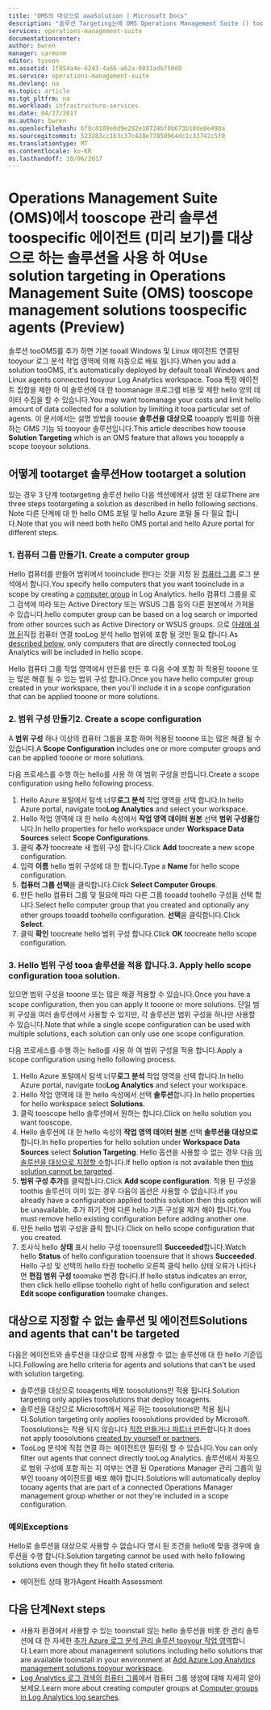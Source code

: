```yaml
---
title: "OMS의 대상으로 aaaSolution | Microsoft Docs"
description: "솔루션 Targeting는에 OMS Operations Management Suite () toolimit 관리 솔루션 tooa 특정 에이전트 집합을 허용 하는 기능입니다.  이 문서에서는 설명 방법을 toocreate 범위 구성 tooa 솔루션을 적용 합니다."
services: operations-management-suite
documentationcenter: 
author: bwren
manager: carmonm
editor: tysonn
ms.assetid: 1f054a4e-6243-4a66-a62a-0031adb750d8
ms.service: operations-management-suite
ms.devlang: na
ms.topic: article
ms.tgt_pltfrm: na
ms.workload: infrastructure-services
ms.date: 04/27/2017
ms.author: bwren
ms.openlocfilehash: 6f8c8109e0d9e282e18724bf8b673b10de8e498a
ms.sourcegitcommit: 523283cc1b3c37c428e77850964dc1c33742c5f0
ms.translationtype: MT
ms.contentlocale: ko-KR
ms.lasthandoff: 10/06/2017
---
```

# <a name="use-solution-targeting-in-operations-management-suite-oms-tooscope-management-solutions-toospecific-agents-preview"></a><span data-ttu-id="333bb-104">Operations Management Suite (OMS)에서 tooscope 관리 솔루션 toospecific 에이전트 (미리 보기)를 대상으로 하는 솔루션을 사용 하 여</span><span class="sxs-lookup"><span data-stu-id="333bb-104">Use solution targeting in Operations Management Suite (OMS) tooscope management solutions toospecific agents (Preview)</span></span>
<span data-ttu-id="333bb-105">솔루션 tooOMS를 추가 하면 기본 tooall Windows 및 Linux 에이전트 연결된 tooyour 로그 분석 작업 영역에 의해 자동으로 배포 됩니다.</span><span class="sxs-lookup"><span data-stu-id="333bb-105">When you add a solution tooOMS, it's automatically deployed by default tooall Windows and Linux agents connected tooyour Log Analytics workspace.</span></span>  <span data-ttu-id="333bb-106">Tooa 특정 에이전트 집합을 제한 하 여 솔루션에 대 한 toomanage 프로그램 비용 및 제한 hello 양의 데이터 수집을 할 수 있습니다.</span><span class="sxs-lookup"><span data-stu-id="333bb-106">You may want toomanage your costs and limit hello amount of data collected for a solution by limiting it tooa particular set of agents.</span></span>  <span data-ttu-id="333bb-107">이 문서에서는 설명 방법을 toouse **솔루션을 대상으로** tooapply 범위를 허용 하는 OMS 기능 되 tooyour 솔루션입니다.</span><span class="sxs-lookup"><span data-stu-id="333bb-107">This article describes how toouse **Solution Targeting** which is an OMS feature that allows you tooapply a scope tooyour solutions.</span></span>

## <a name="how-tootarget-a-solution"></a><span data-ttu-id="333bb-108">어떻게 tootarget 솔루션</span><span class="sxs-lookup"><span data-stu-id="333bb-108">How tootarget a solution</span></span>
<span data-ttu-id="333bb-109">있는 경우 3 단계 tootargeting 솔루션 hello 다음 섹션에에서 설명 된 대로</span><span class="sxs-lookup"><span data-stu-id="333bb-109">There are three steps tootargeting a solution as described in hello following sections.</span></span>  <span data-ttu-id="333bb-110">Note 다른 단계에 대 한 hello OMS 포털 및 hello Azure 포털 둘 다 필요 합니다.</span><span class="sxs-lookup"><span data-stu-id="333bb-110">Note that you will need both hello OMS portal and hello Azure portal for different steps.</span></span>


### <a name="1-create-a-computer-group"></a><span data-ttu-id="333bb-111">1. 컴퓨터 그룹 만들기</span><span class="sxs-lookup"><span data-stu-id="333bb-111">1. Create a computer group</span></span>
<span data-ttu-id="333bb-112">Hello 컴퓨터를 만들어 범위에서 tooinclude 한다는 것을 지정 된 [컴퓨터 그룹](../log-analytics/log-analytics-computer-groups.md) 로그 분석에서 합니다.</span><span class="sxs-lookup"><span data-stu-id="333bb-112">You specify hello computers that you want tooinclude in a scope by creating a [computer group](../log-analytics/log-analytics-computer-groups.md) in Log Analytics.</span></span>  <span data-ttu-id="333bb-113">hello 컴퓨터 그룹을 로그 검색에 따라 또는 Active Directory 또는 WSUS 그룹 등의 다른 원본에서 가져올 수 있습니다.</span><span class="sxs-lookup"><span data-stu-id="333bb-113">hello computer group can be based on a log search or imported from other sources such as Active Directory or WSUS groups.</span></span> <span data-ttu-id="333bb-114">으로 [아래에 설명 된](#solutions-and-agents-that-cant-be-targeted)직접 컴퓨터 연결 tooLog 분석 hello 범위에 포함 될 것만 필요 합니다.</span><span class="sxs-lookup"><span data-stu-id="333bb-114">As [described below](#solutions-and-agents-that-cant-be-targeted), only computers that are directly connected tooLog Analytics will be included in hello scope.</span></span>

<span data-ttu-id="333bb-115">Hello 컴퓨터 그룹 작업 영역에서 만든를 만든 후 다음 수에 포함 하 적용된 tooone 또는 많은 해결 될 수 있는 범위 구성 합니다.</span><span class="sxs-lookup"><span data-stu-id="333bb-115">Once you have hello computer group created in your workspace, then you'll include it in a scope configuration that can be applied tooone or more solutions.</span></span>
 
 
 ### <a name="2-create-a-scope-configuration"></a><span data-ttu-id="333bb-116">2. 범위 구성 만들기</span><span class="sxs-lookup"><span data-stu-id="333bb-116">2. Create a scope configuration</span></span>
 <span data-ttu-id="333bb-117">A **범위 구성** 하나 이상의 컴퓨터 그룹을 포함 하며 적용된 tooone 또는 많은 해결 될 수 있습니다.</span><span class="sxs-lookup"><span data-stu-id="333bb-117">A **Scope Configuration** includes one or more computer groups and can be applied tooone or more solutions.</span></span> 
 
 <span data-ttu-id="333bb-118">다음 프로세스를 수행 하는 hello를 사용 하 여 범위 구성을 만듭니다.</span><span class="sxs-lookup"><span data-stu-id="333bb-118">Create a scope configuration using hello following process.</span></span>  

 1. <span data-ttu-id="333bb-119">Hello Azure 포털에서 탐색 너무**로그 분석** 작업 영역을 선택 합니다.</span><span class="sxs-lookup"><span data-stu-id="333bb-119">In hello Azure portal, navigate too**Log Analytics** and select your workspace.</span></span>
 2. <span data-ttu-id="333bb-120">Hello 작업 영역에 대 한 hello 속성에서 **작업 영역 데이터 원본** 선택 **범위 구성을**합니다.</span><span class="sxs-lookup"><span data-stu-id="333bb-120">In hello properties for hello workspace under **Workspace Data Sources** select **Scope Configurations**.</span></span>
 3. <span data-ttu-id="333bb-121">클릭 **추가** toocreate 새 범위 구성 합니다.</span><span class="sxs-lookup"><span data-stu-id="333bb-121">Click **Add** toocreate a new scope configuration.</span></span>
 4. <span data-ttu-id="333bb-122">입력 **이름** hello 범위 구성에 대 한 합니다.</span><span class="sxs-lookup"><span data-stu-id="333bb-122">Type a **Name** for hello scope configuration.</span></span>
 5. <span data-ttu-id="333bb-123">**컴퓨터 그룹 선택**을 클릭합니다.</span><span class="sxs-lookup"><span data-stu-id="333bb-123">Click **Select Computer Groups**.</span></span>
 6. <span data-ttu-id="333bb-124">만든 hello 컴퓨터 그룹 및 필요에 따라 다른 그룹 tooadd toohello 구성을 선택 합니다.</span><span class="sxs-lookup"><span data-stu-id="333bb-124">Select hello computer group that you created and optionally any other groups tooadd toohello configuration.</span></span>  <span data-ttu-id="333bb-125">**선택**을 클릭합니다.</span><span class="sxs-lookup"><span data-stu-id="333bb-125">Click **Select**.</span></span>  
 6. <span data-ttu-id="333bb-126">클릭 **확인** toocreate hello 범위 구성 합니다.</span><span class="sxs-lookup"><span data-stu-id="333bb-126">Click **OK** toocreate hello scope configuration.</span></span> 


 ### <a name="3-apply-hello-scope-configuration-tooa-solution"></a><span data-ttu-id="333bb-127">3. Hello 범위 구성 tooa 솔루션을 적용 합니다.</span><span class="sxs-lookup"><span data-stu-id="333bb-127">3. Apply hello scope configuration tooa solution.</span></span>
<span data-ttu-id="333bb-128">있으면 범위 구성을 tooone 또는 많은 해결 적용할 수 있습니다.</span><span class="sxs-lookup"><span data-stu-id="333bb-128">Once you have a scope configuration, then you can apply it tooone or more solutions.</span></span>  <span data-ttu-id="333bb-129">단일 범위 구성을 여러 솔루션에서 사용할 수 있지만, 각 솔루션은 범위 구성을 하나만 사용할 수 있습니다.</span><span class="sxs-lookup"><span data-stu-id="333bb-129">Note that while a single scope configuration can be used with multiple solutions, each solution can only use one scope configuration.</span></span>

<span data-ttu-id="333bb-130">다음 프로세스를 수행 하는 hello를 사용 하 여 범위 구성을 적용 합니다.</span><span class="sxs-lookup"><span data-stu-id="333bb-130">Apply a scope configuration using hello following process.</span></span>  

 1. <span data-ttu-id="333bb-131">Hello Azure 포털에서 탐색 너무**로그 분석** 작업 영역을 선택 합니다.</span><span class="sxs-lookup"><span data-stu-id="333bb-131">In hello Azure portal, navigate too**Log Analytics** and select your workspace.</span></span>
 2. <span data-ttu-id="333bb-132">Hello 작업 영역에 대 한 hello 속성에서 선택 **솔루션**합니다.</span><span class="sxs-lookup"><span data-stu-id="333bb-132">In hello properties for hello workspace select **Solutions**.</span></span>
 3. <span data-ttu-id="333bb-133">클릭 tooscope hello 솔루션에서 원하는 합니다.</span><span class="sxs-lookup"><span data-stu-id="333bb-133">Click on hello solution you want tooscope.</span></span>
 4. <span data-ttu-id="333bb-134">Hello 솔루션에 대 한 hello 속성의 **작업 영역 데이터 원본** 선택 **솔루션을 대상으로**합니다.</span><span class="sxs-lookup"><span data-stu-id="333bb-134">In hello properties for hello solution under **Workspace Data Sources** select **Solution Targeting**.</span></span>  <span data-ttu-id="333bb-135">Hello 옵션을 사용할 수 없는 경우 다음 [이 솔루션을 대상으로 지정할 수](#solutions-and-agents-that-cant-be-targeted)합니다.</span><span class="sxs-lookup"><span data-stu-id="333bb-135">If hello option is not available then [this solution cannot be targeted](#solutions-and-agents-that-cant-be-targeted).</span></span>
 5. <span data-ttu-id="333bb-136">**범위 구성 추가**를 클릭합니다.</span><span class="sxs-lookup"><span data-stu-id="333bb-136">Click **Add scope configuration**.</span></span>  <span data-ttu-id="333bb-137">적용 된 구성을 toothis 솔루션이 이미 있는 경우 다음이 옵션은 사용할 수 없습니다.</span><span class="sxs-lookup"><span data-stu-id="333bb-137">If you already have a configuration applied toothis solution then this option will be unavailable.</span></span>  <span data-ttu-id="333bb-138">추가 하기 전에 다른 hello 기존 구성을 제거 해야 합니다.</span><span class="sxs-lookup"><span data-stu-id="333bb-138">You must remove hello existing configuration before adding another one.</span></span>
 6. <span data-ttu-id="333bb-139">만든 hello 범위 구성을 클릭 합니다.</span><span class="sxs-lookup"><span data-stu-id="333bb-139">Click on hello scope configuration that you created.</span></span>
 7. <span data-ttu-id="333bb-140">조사식 hello **상태** 표시 hello 구성 tooensure의 **Succeeded**합니다.</span><span class="sxs-lookup"><span data-stu-id="333bb-140">Watch hello **Status** of hello configuration tooensure that it shows **Succeeded**.</span></span>  <span data-ttu-id="333bb-141">Hello 구성 및 선택의 hello 타원 toohello 오른쪽 클릭 hello 상태 오류가 나타나면 **편집 범위 구성** toomake 변경 합니다.</span><span class="sxs-lookup"><span data-stu-id="333bb-141">If hello status indicates an error, then click hello ellipse toohello right of hello configuration and select **Edit scope configuration** toomake changes.</span></span>

## <a name="solutions-and-agents-that-cant-be-targeted"></a><span data-ttu-id="333bb-142">대상으로 지정할 수 없는 솔루션 및 에이전트</span><span class="sxs-lookup"><span data-stu-id="333bb-142">Solutions and agents that can't be targeted</span></span>
<span data-ttu-id="333bb-143">다음은 에이전트와 솔루션을 대상으로 함께 사용할 수 없는 솔루션에 대 한 hello 기준입니다.</span><span class="sxs-lookup"><span data-stu-id="333bb-143">Following are hello criteria for agents and solutions that can't be used with solution targeting.</span></span>

- <span data-ttu-id="333bb-144">솔루션을 대상으로 tooagents 배포 toosolutions만 적용 됩니다.</span><span class="sxs-lookup"><span data-stu-id="333bb-144">Solution targeting only applies toosolutions that deploy tooagents.</span></span>
- <span data-ttu-id="333bb-145">솔루션을 대상으로 Microsoft에서 제공 하는 toosolutions만 적용 됩니다.</span><span class="sxs-lookup"><span data-stu-id="333bb-145">Solution targeting only applies toosolutions provided by Microsoft.</span></span>  <span data-ttu-id="333bb-146">Toosolutions는 적용 되지 않습니다 [직접 만들거나 파트너 만든](operations-management-suite-solutions-creating.md)합니다.</span><span class="sxs-lookup"><span data-stu-id="333bb-146">It does not apply toosolutions [created by yourself or partners](operations-management-suite-solutions-creating.md).</span></span>
- <span data-ttu-id="333bb-147">TooLog 분석에 직접 연결 하는 에이전트만 필터링 할 수 있습니다.</span><span class="sxs-lookup"><span data-stu-id="333bb-147">You can only filter out agents that connect directly tooLog Analytics.</span></span>  <span data-ttu-id="333bb-148">솔루션에서 자동으로 범위 구성에 포함 하는 지 여부는 연결 된 Operations Manager 관리 그룹의 일부인 tooany 에이전트를 배포 해야 합니다.</span><span class="sxs-lookup"><span data-stu-id="333bb-148">Solutions will automatically deploy tooany agents that are part of a connected Operations Manager management group whether or not they're included in a scope configuration.</span></span>

### <a name="exceptions"></a><span data-ttu-id="333bb-149">예외</span><span class="sxs-lookup"><span data-stu-id="333bb-149">Exceptions</span></span>
<span data-ttu-id="333bb-150">Hello로 솔루션을 대상으로 사용할 수 없습니다 명시 된 조건을 hello에 맞을 경우에 솔루션을 수행 합니다.</span><span class="sxs-lookup"><span data-stu-id="333bb-150">Solution targeting cannot be used with hello following solutions even though they fit hello stated criteria.</span></span>

- <span data-ttu-id="333bb-151">에이전트 상태 평가</span><span class="sxs-lookup"><span data-stu-id="333bb-151">Agent Health Assessment</span></span>

## <a name="next-steps"></a><span data-ttu-id="333bb-152">다음 단계</span><span class="sxs-lookup"><span data-stu-id="333bb-152">Next steps</span></span>
- <span data-ttu-id="333bb-153">사용자 환경에서 사용할 수 있는 tooinstall 않는 hello 솔루션을 비롯 한 관리 솔루션에 대 한 자세한 [추가 Azure 로그 분석 관리 솔루션 tooyour 작업 영역](../log-analytics/log-analytics-add-solutions.md)합니다.</span><span class="sxs-lookup"><span data-stu-id="333bb-153">Learn more about management solutions including hello solutions that are available tooinstall in your environment at [Add Azure Log Analytics management solutions tooyour workspace](../log-analytics/log-analytics-add-solutions.md).</span></span>
- <span data-ttu-id="333bb-154">[Log Analytics 로그 검색의 컴퓨터 그룹](../log-analytics/log-analytics-computer-groups.md)에서 컴퓨터 그룹 생성에 대해 자세히 알아보세요.</span><span class="sxs-lookup"><span data-stu-id="333bb-154">Learn more about creating computer groups at [Computer groups in Log Analytics log searches](../log-analytics/log-analytics-computer-groups.md).</span></span>